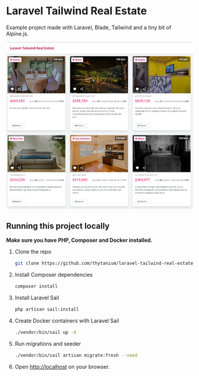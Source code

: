 # Laravel Tailwind Real Estate

Example project made with Laravel, Blade, Tailwind and a tiny bit of Alpine.js.

![Screenshot](/screenshot.jpg 'Screenshot')

## Running this project locally

**Make sure you have PHP, Composer and Docker installed.**

1. Clone the repo

    ```bash
    git clone https://github.com/thytanium/laravel-tailwind-real-estate
    ```

2. Install Composer dependencies

    ```bash
    composer install
    ```

3. Install Laravel Sail

    ```bash
    php artisan sail:install
    ```

4. Create Docker containers with Laravel Sail

    ```bash
    ./vendor/bin/sail up -d
    ```

5. Run migrations and seeder

    ```bash
    ./vendor/bin/sail artisan migrate:fresh --seed
    ```

6. Open [http://localhost](http://localhost) on your browser.
